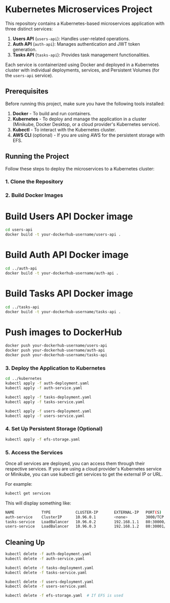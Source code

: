 # Kubernetes Microservices Project

This repository contains a Kubernetes-based microservices application with three distinct services:

1. **Users API** (`users-api`): Handles user-related operations.
2. **Auth API** (`auth-api`): Manages authentication and JWT token generation.
3. **Tasks API** (`tasks-api`): Provides task management functionalities.

Each service is containerized using Docker and deployed in a Kubernetes cluster with individual deployments, services, and Persistent Volumes (for the `users-api` service).

## Prerequisites

Before running this project, make sure you have the following tools installed:

1. **Docker** - To build and run containers.
2. **Kubernetes** - To deploy and manage the application in a cluster (Minikube, Docker Desktop, or a cloud provider's Kubernetes service).
3. **Kubectl** - To interact with the Kubernetes cluster.
4. **AWS CLI** (optional) - If you are using AWS for the persistent storage with EFS.

## Running the Project

Follow these steps to deploy the microservices to a Kubernetes cluster:

### 1. Clone the Repository

### 2. Build Docker Images

# Build Users API Docker image

```bash
cd users-api
docker build -t your-dockerhub-username/users-api .
```

# Build Auth API Docker image

```bash
cd ../auth-api
docker build -t your-dockerhub-username/auth-api .
```

# Build Tasks API Docker image

```bash
cd ../tasks-api
docker build -t your-dockerhub-username/tasks-api .
```

# Push images to DockerHub

```bash
docker push your-dockerhub-username/users-api
docker push your-dockerhub-username/auth-api
docker push your-dockerhub-username/tasks-api
```

### 3. Deploy the Application to Kubernetes

```bash
cd ../kubernetes
kubectl apply -f auth-deployment.yaml
kubectl apply -f auth-service.yaml

kubectl apply -f tasks-deployment.yaml
kubectl apply -f tasks-service.yaml

kubectl apply -f users-deployment.yaml
kubectl apply -f users-service.yaml
```

### 4. Set Up Persistent Storage (Optional)

```bash
kubectl apply -f efs-storage.yaml

```

### 5. Access the Services

Once all services are deployed, you can access them through their respective services. If you are using a cloud provider's Kubernetes service or Minikube, you can use kubectl get services to get the external IP or URL.

For example:

```bash
kubectl get services

```

This will display something like:

```bash
NAME            TYPE           CLUSTER-IP       EXTERNAL-IP   PORT(S)          AGE
auth-service    ClusterIP      10.96.0.1        <none>        3000/TCP         1m
tasks-service   LoadBalancer   10.96.0.2        192.168.1.1   80:30000/TCP     1m
users-service   LoadBalancer   10.96.0.3        192.168.1.2   80:30001/TCP     1m

```

## Cleaning Up

```bash
kubectl delete -f auth-deployment.yaml
kubectl delete -f auth-service.yaml

kubectl delete -f tasks-deployment.yaml
kubectl delete -f tasks-service.yaml

kubectl delete -f users-deployment.yaml
kubectl delete -f users-service.yaml

kubectl delete -f efs-storage.yaml  # If EFS is used

```

